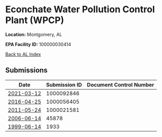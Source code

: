 # Econchate Water Pollution Control Plant (WPCP)

**Location:** Montgomery, AL

**EPA Facility ID:** 100000030414

[Back to AL Index](../../index.md)

## Submissions

| Date | Submission ID | Document Control Number |
|------|--------------|-------------------------|
| [2021-03-12](submissions/1000092846.md) | 1000092846 |  |
| [2016-04-25](submissions/1000056405.md) | 1000056405 |  |
| [2011-05-24](submissions/1000021581.md) | 1000021581 |  |
| [2006-06-14](submissions/45878.md) | 45878 |  |
| [1999-06-14](submissions/1933.md) | 1933 |  |
